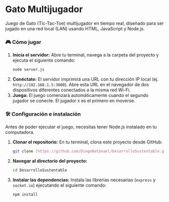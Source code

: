 # Gato Multijugador 

Juego de Gato (Tic-Tac-Toe) multijugador en tiempo real, diseñado para ser jugado en una red local (LAN) usando HTML, JavaScript y Node.js.

### 🎮 Cómo jugar

1.  **Inicia el servidor:** Abre tu terminal, navega a la carpeta del proyecto y ejecuta el siguiente comando:
    ```bash
    node server.js
    ```
2.  **Conéctate:** El servidor imprimirá una URL con tu dirección IP local (ej. `http://192.168.1.5:3000`). Abre esta URL en el navegador de dos dispositivos diferentes conectados a la misma red Wi-Fi.
3.  **Juega:** El juego comenzará automáticamente cuando el segundo jugador se conecte. El jugador `X` es el primero en moverse.

### 🛠️ Configuración e instalación

Antes de poder ejecutar el juego, necesitas tener Node.js instalado en tu computadora.

1.  **Clonar el repositorio:** En tu terminal, clona este proyecto desde GitHub:
    ```bash
    git clone [https://github.com/DiegoNatanael/DesarrolloSustentable.git](https://github.com/DiegoNatanael/DesarrolloSustentable.git)
    ```
2.  **Navegar al directorio del proyecto:**
    ```bash
    cd DesarrolloSustentable
    ```
3.  **Instalar las dependencias:** Instala las librerías necesarias (`express` y `socket.io`) ejecutando el siguiente comando:
    ```bash
    npm install
    ```
